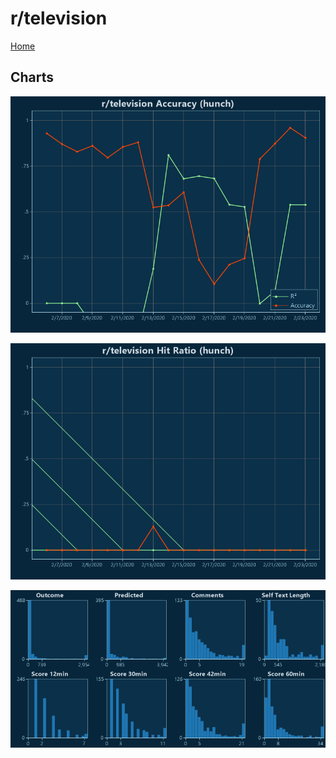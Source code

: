 # r/television

[Home](../index.md)

## Charts

![r/television R² (hunch)](../images/hunch_television_Accuracy.png "r/television R² (hunch)")

![r/television Hit Ratio (hunch)](../images/hunch_television_HitRatio.png "r/television Hit Ratio (hunch)")

![r/television Distributions (hunch)](../images/hunch_television_Distributions.png "r/television Distributions (hunch)")

